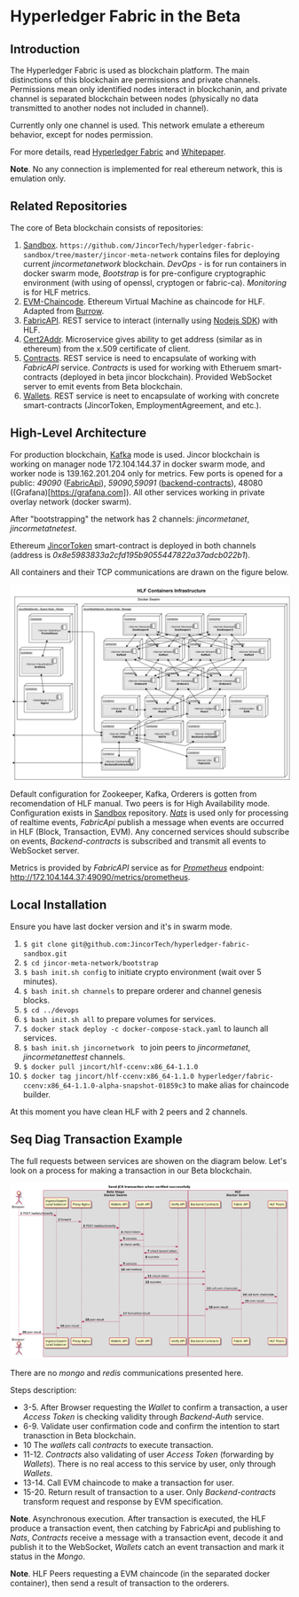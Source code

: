 Hyperledger Fabric in the Beta
===============================

Introduction
-------------

The Hyperledger Fabric is used as blockchain platform.
The main distinctions of this blockchain are permissions and private channels.
Permissions mean only identified nodes interact in blockchanin, and private channel
is separated blockchain between nodes (physically no data transmitted to another nodes
not included in channel).

Currently only one channel is used. This network emulate a ethereum behavior,
except for nodes permission.

For more details, read [Hyperledger Fabric](https://hyperledger-fabric.readthedocs.io) and
[Whitepaper](https://jincor.com/whitepaper).

**Note**. No any connection is implemented for real ethereum network, this is emulation only.


Related Repositories
---------------------

The core of Beta blockchain consists of repositories:

1. [Sandbox](https://github.com/JincorTech/hyperledger-fabric-sandbox).
  `https://github.com/JincorTech/hyperledger-fabric-sandbox/tree/master/jincor-meta-network` contains files for
  deploying current *jincormetanetwork* blockchain. *DevOps* - is for run containers in docker swarm mode,
  *Bootstrap* is for pre-configure cryptographic environment (with using of openssl, cryptogen or fabric-ca).
  *Monitoring* is for HLF metrics.
1. [EVM-Chaincode](https://github.com/JincorTech/hyperledger-fabric-evmcc).
  Ethereum Virtual Machine as chaincode for HLF. Adapted from [Burrow](https://github.com/hyperledger/burrow).
1. [FabricAPI](https://github.com/JincorTech/hyperledger-fabricapi).
  REST service to interact (internally using [Nodejs SDK](https://github.com/hyperledger/fabric-sdk-node)) with HLF.
1. [Cert2Addr](https://github.com/JincorTech/backend-cert2addr).
  Microservice gives ability to get address (similar as in ethereum) from the x.509 certificate of client.
1. [Contracts](https://github.com/JincorTech/backend-contracts).
  REST service is need to encapsulate of working with *FabricAPI* service. *Contracts* is used for working with Etheruem
  smart-contracts (deployed in beta jincor blockchain). Provided WebSocket server to emit events from
  Beta blockchain.
1. [Wallets](https://github.com/JincorTech/backend-wallets).
  REST service is neet to encapsulate of working with concrete smart-contracts (JincorToken, EmploymentAgreement, and etc.).


High-Level Architecture
------------------------

For production blockchain, [Kafka](https://hyperledger-fabric.readthedocs.io/en/release/kafka.html) mode is used.
Jincor blockchain is working on manager node 172.104.144.37 in docker swarm mode, and worker node is 139.162.201.204 only for
metrics. Few ports is opened for a public: *49090* ([FabricApi](https://github.com/JincorTech/hyperledger-fabricapi)),
*59090,59091* ([backend-contracts](https://github.com/JincorTech/backend-contracts)), 48080 ((Grafana)[https://grafana.com]).
All other services working in private overlay network (docker swarm).

After "bootstrapping" the network has 2 channels: *jincormetanet*, *jincormetatnetest*.

Ethereum [JincorToken](https://github.com/JincorTech/ico/blob/master/contracts/JincorToken.sol)
smart-contract is deployed in both channels (address is
*0x8e5983833a2cfd195b9055447822a37adcb022b1*).

All containers and their TCP communications are drawn on the figure below.

![HLF Blockchain](./JincorMetanetwork.png)

Default configuration for Zookeeper, Kafka, Orderers is gotten from recomendation of HLF manual.
Two peers is for High Availability mode. Configuration exists in
[Sandbox](https://github.com/JincorTech/hyperledger-fabric-sandbox) repository.
*[Nats](https://nats.io/)* is used only for processing of realtime events, *FabricApi* publish
a message when events are occurred in HLF (Block, Transaction, EVM).
Any concerned services should subscribe on events, *Backend-contracts* is subscribed and
transmit all events to WebSocket server.


Metrics is provided by *FabricAPI* service as for *[Prometheus](https://prometheus.io/)*
endpoint: http://172.104.144.37:49090/metrics/prometheus.


Local Installation
-------------------

Ensure you have last docker version and it's in swarm mode.

1. `$ git clone git@github.com:JincorTech/hyperledger-fabric-sandbox.git`
1. `$ cd jincor-meta-network/bootstrap`
1. `$ bash init.sh config` to initiate crypto environment (wait over 5 minutes).
1. `$ bash init.sh channels` to prepare orderer and channel genesis blocks.
1. `$ cd ../devops`
1. `$ bash init.sh all` to prepare volumes for services.
1. `$ docker stack deploy -c docker-compose-stack.yaml` to launch all services.
1. `$ bash init.sh jincornetwork ` to join peers to *jincormetanet*, *jincormetanettest* channels.
1. `$ docker pull jincort/hlf-ccenv:x86_64-1.1.0`
1. `$ docker tag jincort/hlf-ccenv:x86_64-1.1.0 hyperledger/fabric-ccenv:x86_64-1.1.0-alpha-snapshot-01859c3` to make alias for chaincode builder.

At this moment you have clean HLF with 2 peers and 2 channels.


Seq Diag Transaction Example
-----------------------------

The full requests between services are showen on the diagram below.
Let's look on a process for making a transaction in our Beta blockchain.

![Sending JCR](./wallets.png)

There are no *mongo* and *redis* communications presented here.

Steps description:

* 3-5. After Browser requesting the *Wallet* to confirm a transaction,
  a user *Access Token* is checking validity through *Backend-Auth* service.
* 6-9. Validate user confirmation code and confirm the intention to start
  tranasction in Beta blockchain.
* 10 The *wallets* call *contracts* to execute transaction.
* 11-12. *Contracts* also validating of user *Access Token* (forwarding by *Wallets*).
  There is no real access to this service by user, only through *Wallets*.
* 13-14. Call EVM chaincode to make a transaction for user.
* 15-20. Return result of transaction to a user. Only *Backend-contracts* transform
  request and response by EVM specification.

**Note**. Asynchronous execution.
After transaction is executed, the HLF produce a transaction event, then catching
by FabricApi and publishing to *Nats*, *Contracts* receive a message with a
transaction event, decode it and publish it to the WebSocket, *Wallets* catch
an event transaction and mark it status in the *Mongo*.

**Note**. HLF Peers requesting a EVM chaincode (in the separated docker container),
then send a result of transaction to the orderers.
